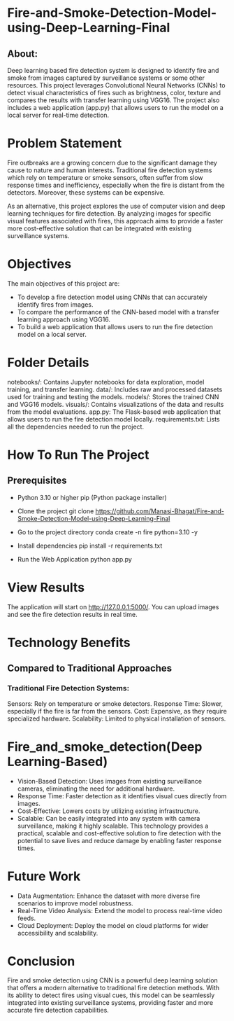 # Fire-and-Smoke-Detection-Model-using-Deep-Learning-Final
## About:
Deep learning based fire detection system is designed to identify fire and smoke from images captured by surveillance systems or some other resources. This project leverages Convolutional Neural Networks (CNNs) to detect visual characteristics of fires such as brightness, color, texture and compares the results with transfer learning using VGG16.  The project also includes a web application (app.py) that allows users to run the model on a local server for real-time detection.

# Problem Statement
Fire outbreaks are a growing concern due to the significant damage they cause to nature and human interests. Traditional fire detection systems which rely on temperature or smoke sensors, often suffer from slow response times and inefficiency, especially when the fire is distant from the detectors. Moreover, these systems can be expensive.

As an alternative, this project explores the use of computer vision and deep learning techniques for fire detection. By analyzing images for specific visual features associated with fires, this approach aims to provide a faster more cost-effective solution that can be integrated with existing surveillance systems.

# Objectives
The main objectives of this project are:
* To develop a fire detection model using CNNs that can accurately identify fires from images.
* To compare the performance of the CNN-based model with a transfer learning approach using VGG16.
* To build a web application that allows users to run the fire detection model on a local server.

# Folder Details
notebooks/: Contains Jupyter notebooks for data exploration, model training, and transfer learning.
data/: Includes raw and processed datasets used for training and testing the models.
models/: Stores the trained CNN and VGG16 models.
visuals/: Contains visualizations of the data and results from the model evaluations.
app.py: The Flask-based web application that allows users to run the fire detection model locally.
requirements.txt: Lists all the dependencies needed to run the project.

# How To Run The Project

## Prerequisites
* Python 3.10 or higher
pip (Python package installer)

* Clone the project
git clone https://github.com/Manasi-Bhagat/Fire-and-Smoke-Detection-Model-using-Deep-Learning-Final

* Go to the project directory
conda create -n fire python=3.10 -y

* Install dependencies
 pip install -r requirements.txt
 
* Run the Web Application
 python app.py

# View Results
The application will start on http://127.0.0.1:5000/. You can upload images and see the fire detection results in real time.

# Technology Benefits
## Compared to Traditional Approaches
### Traditional Fire Detection Systems:
Sensors: Rely on temperature or smoke detectors.
Response Time: Slower, especially if the fire is far from the sensors.
Cost: Expensive, as they require specialized hardware.
Scalability: Limited to physical installation of sensors.

# Fire_and_smoke_detection(Deep Learning-Based)
* Vision-Based Detection: Uses images from existing surveillance cameras, eliminating the need for additional hardware.
* Response Time: Faster detection as it identifies visual cues directly from images.
* Cost-Effective: Lowers costs by utilizing existing infrastructure.
* Scalable: Can be easily integrated into any system with camera surveillance, making it highly scalable.
This technology provides a practical, scalable and cost-effective solution to fire detection with the potential to save lives and reduce damage by enabling faster response times.

# Future Work
* Data Augmentation: Enhance the dataset with more diverse fire scenarios to improve model robustness.
* Real-Time Video Analysis: Extend the model to process real-time video feeds.
* Cloud Deployment: Deploy the model on cloud platforms for wider accessibility and scalability.

# Conclusion
Fire and smoke detection using CNN is a powerful deep learning solution that offers a modern alternative to traditional fire detection methods. With its ability to detect fires using visual cues, this model can be seamlessly integrated into existing surveillance systems, providing faster and more accurate fire detection capabilities.





